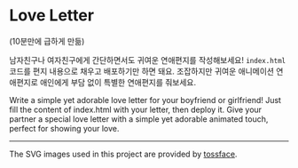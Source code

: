 # Love Letter

(10분만에 급하게 만듦)

남자친구나 여자친구에게 간단하면서도 귀여운 연애편지를 작성해보세요! `index.html` 코드를 편지 내용으로 채우고 배포하기만 하면 돼요.
조잡하지만 귀여운 애니메이션 연애편지로 애인에게 부담 없이 특별한 연애편지를 줘보세요.

Write a simple yet adorable love letter for your boyfriend or girlfriend! Just fill the content of index.html with your letter, then deploy it. Give your partner a special love letter with a simple yet adorable animated touch, perfect for showing your love.

---

The SVG images used in this project are provided by [tossface](https://toss.im/tossface).
